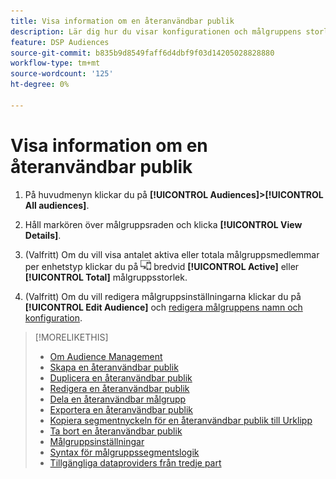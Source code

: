 ```yaml
---
title: Visa information om en återanvändbar publik
description: Lär dig hur du visar konfigurationen och målgruppens storlek för en återanvändbar målgrupp.
feature: DSP Audiences
source-git-commit: b835b9d8549faff6d4dbf9f03d14205028828880
workflow-type: tm+mt
source-wordcount: '125'
ht-degree: 0%

---
```


# Visa information om en återanvändbar publik

1. På huvudmenyn klickar du på **[!UICONTROL Audiences]>[!UICONTROL All audiences]**.

1. Håll markören över målgruppsraden och klicka **[!UICONTROL View Details]**.

1. (Valfritt) Om du vill visa antalet aktiva eller totala målgruppsmedlemmar per enhetstyp klickar du på ![Enhetsfördelning](/help/dsp/assets/device-breakdown.png) bredvid **[!UICONTROL Active]** eller **[!UICONTROL Total]** målgruppsstorlek.

1. (Valfritt) Om du vill redigera målgruppsinställningarna klickar du på **[!UICONTROL Edit Audience]** och [redigera målgruppens namn och konfiguration](reusable-audience-edit.md).

>[!MORELIKETHIS]
>
>* [Om Audience Management](audience-about.md)
>* [Skapa en återanvändbar publik](reusable-audience-create.md)
>* [Duplicera en återanvändbar publik](reusable-audience-duplicate.md)
>* [Redigera en återanvändbar publik](reusable-audience-edit.md)
>* [Dela en återanvändbar målgrupp](reusable-audience-share.md)
>* [Exportera en återanvändbar publik](reusable-audience-export.md)
>* [Kopiera segmentnyckeln för en återanvändbar publik till Urklipp](reusable-audience-clipboard.md)
>* [Ta bort en återanvändbar publik](reusable-audience-delete.md)
>* [Målgruppsinställningar](audience-settings.md)
>* [Syntax för målgruppssegmentslogik](audience-segment-logic-syntax.md)
>* [Tillgängliga dataproviders från tredje part](third-party-data-providers.md)

